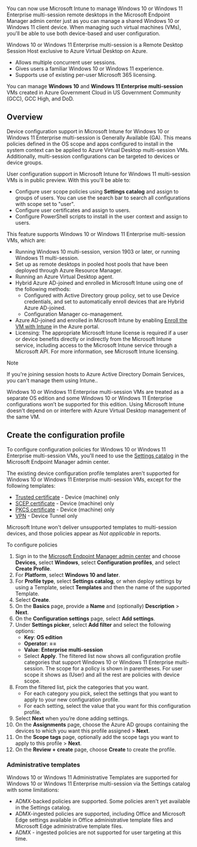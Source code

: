 You can now use Microsoft Intune to manage Windows 10 or Windows 11 Enterprise multi-session remote desktops in the Microsoft Endpoint Manager admin center just as you can manage a shared Windows 10 or Windows 11 client device. When managing such virtual machines (VMs), you'll be able to use both device-based and user configuration.

Windows 10 or Windows 11 Enterprise multi-session is a Remote Desktop Session Host exclusive to Azure Virtual Desktop on Azure.

 -  Allows multiple concurrent user sessions.
 -  Gives users a familiar Windows 10 or Windows 11 experience.
 -  Supports use of existing per-user Microsoft 365 licensing.

You can manage **Windows 10** and **Windows 11 Enterprise multi-session** VMs created in Azure Government Cloud in US Government Community (GCC), GCC High, and DoD.

## Overview

Device configuration support in Microsoft Intune for Windows 10 or Windows 11 Enterprise multi-session is Generally Available (GA). This means policies defined in the OS scope and apps configured to install in the system context can be applied to Azure Virtual Desktop multi-session VMs. Additionally, multi-session configurations can be targeted to devices or device groups.

User configuration support in Microsoft Intune for Windows 11 multi-session VMs is in public preview. With this you'll be able to:

 -  Configure user scope policies using **Settings catalog** and assign to groups of users. You can use the search bar to search all configurations with scope set to "user".
 -  Configure user certificates and assign to users.
 -  Configure PowerShell scripts to install in the user context and assign to users.

This feature supports Windows 10 or Windows 11 Enterprise multi-session VMs, which are:

 -  Running Windows 10 multi-session, version 1903 or later, or running Windows 11 multi-session.
 -  Set up as remote desktops in pooled host pools that have been deployed through Azure Resource Manager.
 -  Running an Azure Virtual Desktop agent.
 -  Hybrid Azure AD-joined and enrolled in Microsoft Intune using one of the following methods:
     -  Configured with Active Directory group policy, set to use Device credentials, and set to automatically enroll devices that are Hybrid Azure AD-joined.
     -  Configuration Manager co-management.
 -  Azure AD-joined and enrolled in Microsoft Intune by enabling [Enroll the VM with Intune](https://github.com/MicrosoftDocs/memdocs/blob/main/azure/virtual-desktop/deploy-azure-ad-joined-vm#deploy-azure-ad-joined-vms) in the Azure portal.
 -  Licensing: The appropriate Microsoft Intune license is required if a user or device benefits directly or indirectly from the Microsoft Intune service, including access to the Microsoft Intune service through a Microsoft API. For more information, see Microsoft Intune licensing.

> [!NOTE]
> If you're joining session hosts to Azure Active Directory Domain Services, you can't manage them using Intune..

Windows 10 or Windows 11 Enterprise multi-session VMs are treated as a separate OS edition and some Windows 10 or Windows 11 Enterprise configurations won’t be supported for this edition. Using Microsoft Intune doesn't depend on or interfere with Azure Virtual Desktop management of the same VM.

## Create the configuration profile

To configure configuration policies for Windows 10 or Windows 11 Enterprise multi-session VMs, you'll need to use the [Settings catalog](https://github.com/MicrosoftDocs/memdocs/blob/main/memdocs/intune/configuration/settings-catalog.md) in the Microsoft Endpoint Manager admin center.

The existing device configuration profile templates aren't supported for Windows 10 or Windows 11 Enterprise multi-session VMs, except for the following templates:

 -  [Trusted certificate](https://github.com/MicrosoftDocs/memdocs/blob/main/memdocs/intune/protect/certificates-trusted-root.md#create-trusted-certificate-profiles) \- Device (machine) only
 -  [SCEP certificate](https://github.com/MicrosoftDocs/memdocs/blob/main/memdocs/intune/protect/certificates-profile-scep.md#create-a-scep-certificate-profile) \- Device (machine) only
 -  [PKCS certificate](https://github.com/MicrosoftDocs/memdocs/blob/main/memdocs/intune/protect/certificates-pfx-configure.md#create-a-pkcs-certificate-profile) \- Device (machine) only
 -  [VPN](https://github.com/MicrosoftDocs/memdocs/blob/main/memdocs/intune/configuration/vpn-settings-configure.md#create-the-profile) \- Device Tunnel only

Microsoft Intune won't deliver unsupported templates to multi-session devices, and those policies appear as *Not applicable* in reports.

To configure policies

1.  Sign in to the [Microsoft Endpoint Manager admin center](https://go.microsoft.com/fwlink/?linkid=2109431) and choose **Devices,** select **Windows**, select **Configuration profiles**, and select **Create Profile**.
2.  For **Platform**, select **Windows 10 and later**.
3.  For **Profile type**, select **Settings catalog**, or when deploy settings by using a Template, select **Templates** and then the name of the supported Template.
4.  Select **Create**.
5.  On the **Basics** page, provide a **Name** and (optionally) **Description** &gt; **Next**.
6.  On the **Configuration settings** page, select **Add settings**.
7.  Under **Settings picker**, select **Add filter** and select the following options:
     -  **Key**: **OS edition**
     -  **Operator**: **==**
     -  **Value**: **Enterprise multi-session**
     -  Select **Apply**. The filtered list now shows all configuration profile categories that support Windows 10 or Windows 11 Enterprise multi-session. The scope for a policy is shown in parentheses. For user scope it shows as (User) and all the rest are policies with device scope.
8.  From the filtered list, pick the categories that you want.
     -  For each category you pick, select the settings that you want to apply to your new configuration profile.
     -  For each setting, select the value that you want for this configuration profile.
9.  Select **Next** when you’re done adding settings.
10. On the **Assignments** page, choose the Azure AD groups containing the devices to which you want this profile assigned &gt; **Next**.
11. On the **Scope tags** page, optionally add the scope tags you want to apply to this profile &gt; **Next**.
12. On the **Review + create** page, choose **Create** to create the profile.

### Administrative templates

Windows 10 or Windows 11 Administrative Templates are supported for Windows 10 or Windows 11 Enterprise multi-session via the Settings catalog with some limitations:

 -  ADMX-backed policies are supported. Some policies aren't yet available in the Settings catalog.
 -  ADMX-ingested policies are supported, including Office and Microsoft Edge settings available in Office administrative template files and Microsoft Edge administrative template files.
 -  ADMX - ingested policies are not supported for user targeting at this time.
